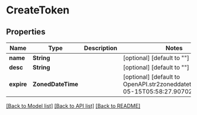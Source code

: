 # CreateToken


## Properties
Name | Type | Description | Notes
------------ | ------------- | ------------- | -------------
**name** | **String** |  | [optional] [default to ""]
**desc** | **String** |  | [optional] [default to ""]
**expire** | **ZonedDateTime** |  | [optional] [default to OpenAPI.str2zoneddatetime("2025-05-15T05:58:27.907029Z")]


[[Back to Model list]](../README.md#models) [[Back to API list]](../README.md#api-endpoints) [[Back to README]](../README.md)


